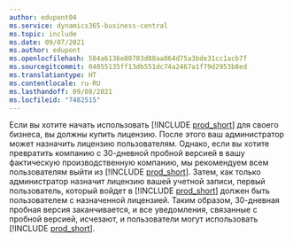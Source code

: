 ```yaml
---
author: edupont04
ms.service: dynamics365-business-central
ms.topic: include
ms.date: 09/07/2021
ms.author: edupont
ms.openlocfilehash: 584a6136e80783d88aa864d75a3bde31cc1acb7f
ms.sourcegitcommit: 04055135ff13db551dc74a2467a1f79d2953b8ed
ms.translationtype: HT
ms.contentlocale: ru-RU
ms.lasthandoff: 09/08/2021
ms.locfileid: "7482515"
---
```

Если вы хотите начать использовать [!INCLUDE [prod_short](../includes/prod_short.md)] для своего бизнеса, вы должны купить лицензию. После этого ваш администратор может назначить лицензию пользователям. Однако, если вы хотите превратить компанию с 30-дневной пробной версией в вашу фактическую производственную компанию, мы рекомендуем всем пользователям выйти из [!INCLUDE [prod_short](../includes/prod_short.md)]. Затем, как только администратор назначит лицензию вашей учетной записи, первый пользователь, который войдет в [!INCLUDE [prod_short](../includes/prod_short.md)] должен быть пользователем с назначенной лицензией. Таким образом, 30-дневная пробная версия заканчивается, и все уведомления, связанные с пробной версией, исчезают, и пользователи могут использовать [!INCLUDE [prod_short](../includes/prod_short.md)].
